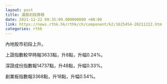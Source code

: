 ```yaml
---
layout: post
title: 滬股初段靠穩
date: 2021-12-22 09:35:09.000000000 +08:00
link: https://news.rthk.hk/rthk/ch/component/k2/1625454-20211222.htm
categories: rthk
---
```


內地股市初段上升。

上證指數較早時報3633點，升8點，升幅0.24%。

深證成份指數報14737點，升48點，升幅0.33%。

創業板指數報3368點，升18點，升幅0.54%。
